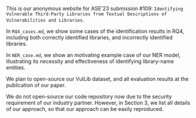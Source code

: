 This is our anonymous website for ASE'23 submission #109: `Identifying Vulnerable Third-Party Libraries from Textual Descriptions of Vulnerabilities and Libraries`.

In `RQ4_cases.md`, we show some cases of the identification results in RQ4, including both correctly identified libraries, and incorrectly identified libraries.

In `NER_case.md`, we show an motivating example case of our NER model, illustrating its necessity and effectiveness of identifying library-name entities.

We plan to open-source our VulLib dataset, and all evaluation results at the publication of our paper.

We do not open-source our code repository now due to the security requirement of our industry partner. However, in Section 3, we list all details of our approach, so that our approach can be easily reproduced.

